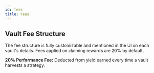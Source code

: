 ```yaml
---
id: fees
title: Fees
---
```


## Vault Fee Structure

The fee structure is fully customizable and mentioned in the UI on each vault's details.
Fees applied on claiming rewards are 20% by default.

**20% Performance Fee:** Deducted from yield earned every time a vault harvests a strategy.
